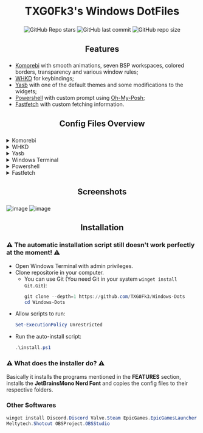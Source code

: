 <div align="center">
    <h1> TXG0Fk3's Windows DotFiles </h1>
    <h3></h3>
</div>

<div align="center">

![GitHub Repo stars](https://img.shields.io/github/stars/TXG0Fk3/Windows-Dots?style=for-the-badge&color=ff94bc)
![GitHub last commit](https://img.shields.io/github/last-commit/TXG0Fk3/Windows-Dots?style=for-the-badge&color=ff94bc)
![GitHub repo size](https://img.shields.io/github/repo-size/TXG0Fk3/Windows-Dots?style=for-the-badge&color=ff94bc)
<br/>
</div>

<div align="center">
    <h2>Features</h2>
    <h3></h3>
</div>

- [Komorebi](https://github.com/LGUG2Z/komorebi) with smooth animations, seven BSP workspaces, colored borders, transparency and various window rules;
- [WHKD](https://github.com/LGUG2Z/whkd) for keybindings;
- [Yasb](https://github.com/amnweb/yasb) with one of the default themes and some modifications to the widgets;
- [Powershell](https://github.com/PowerShell/PowerShell) with custom prompt using [Oh-My-Posh](https://github.com/JanDeDobbeleer/oh-my-posh);
- [Fastfetch](https://github.com/fastfetch-cli/fastfetch) with custom fetching information.

<div align="center">
    <h2>Config Files Overview</h2>
    <h3></h3>
</div>

<details> 
  <summary>Komorebi</summary>

- [Config](https://github.com/TXG0Fk3/Windows-Dots/blob/main/Config/UserProfile/komorebi.json)
- [Window Rules](https://github.com/TXG0Fk3/Windows-Dots/blob/main/Config/UserProfile/applications.json)

</details>

<details> 
  <summary>WHKD</summary>

- [Config](https://github.com/TXG0Fk3/Windows-Dots/blob/main/Config/UserProfile/.config/whkdrc)

</details>

<details> 
  <summary>Yasb</summary>

- [Config](https://github.com/TXG0Fk3/Windows-Dots/blob/main/Config/UserProfile/.config/yasb/config.yaml)
- [Theme](https://github.com/TXG0Fk3/Windows-Dots/blob/main/Config/UserProfile/.config/yasb/styles.css)

</details>

<details> 
  <summary>Windows Terminal</summary>

- [Config](https://github.com/TXG0Fk3/Windows-Dots/blob/main/Config/UserProfile/AppData/Local/Packages/Microsoft.WindowsTerminal_8wekyb3d8bbwe/LocalState/settings.json)

</details>

<details> 
  <summary>Powershell</summary>

- [Powershell 7](https://github.com/TXG0Fk3/Windows-Dots/blob/main/Config/Documents/PowerShell/Microsoft.PowerShell_profile.ps1)
- [Powershell 5](https://github.com/TXG0Fk3/Windows-Dots/blob/main/Config/Documents/WindowsPowerShell/profile.ps1)

</details>

<details> 
  <summary>Fastfetch</summary>
  
- [Config](https://github.com/TXG0Fk3/Windows-Dots/blob/main/Config/UserProfile/AppData/Roaming/Fastfetch/config.jsonc)

</details>

<div align="center">
    <h2>Screenshots</h2>
    <h3></h3>
</div>

![image](https://github.com/user-attachments/assets/c690b42e-c840-4f83-aadb-2f66002b0908)
![image](https://github.com/user-attachments/assets/16df2275-dbb7-403d-a216-90879ab5f2e3)


<div align="center">
    <h2>Installation</h2>
    <h3></h3>
</div>

### ⚠️ The automatic installation script still doesn't work perfectly at the moment! ⚠️

- Open Windows Terminal with admin privileges.
- Clone repositorie in your computer.
    - You can use Git (You need Git in your system `winget install Git.Git`):
        ```powershell
        git clone --depth=1 https://github.com/TXG0Fk3/Windows-Dots
        cd Windows-Dots
        ```
- Allow scripts to run:
    ```powershell
    Set-ExecutionPolicy Unrestricted
    ```
- Run the auto-install script:
    ```powershell
    .\install.ps1
    ```

### ⚠️ What does the installer do? ⚠️
Basically it installs the programs mentioned in the **FEATURES** section, installs the **JetBrainsMono Nerd Font** and copies the config files to their respective folders. 

### Other Softwares
```powershell
winget install Discord.Discord Valve.Steam EpicGames.EpicGamesLauncher Microsoft.PowerToys vscode Microsoft.VisualStudio.2022.Community.Preview Vim.Vim Oracle.VirtualBox Git.Git Spotify.Spotify
Meltytech.Shotcut OBSProject.OBSStudio
```
